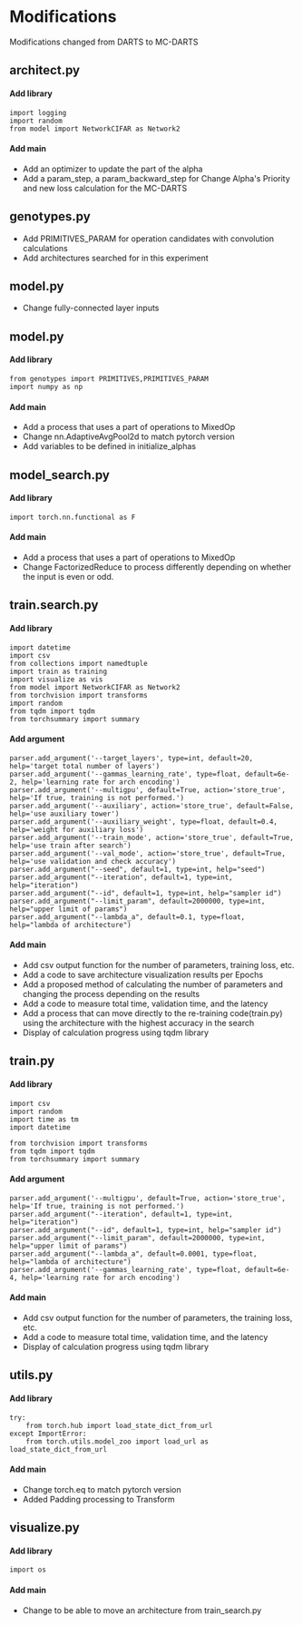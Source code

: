 # Modifications
Modifications changed from DARTS to MC-DARTS


## architect.py

#### Add library
```
import logging
import random
from model import NetworkCIFAR as Network2
```

#### Add main
- Add an optimizer to update the part of the alpha
- Add a param_step, a param_backward_step for Change Alpha's Priority and new loss calculation for the MC-DARTS


## genotypes.py 
- Add PRIMITIVES_PARAM for operation candidates with convolution calculations
- Add architectures searched for in this experiment

## model.py
- Change fully-connected layer inputs

## model.py

#### Add library
```
from genotypes import PRIMITIVES,PRIMITIVES_PARAM
import numpy as np
```
#### Add main
- Add a process that uses a part of operations to MixedOp
- Change nn.AdaptiveAvgPool2d to match pytorch version
- Add variables to be defined in initialize_alphas

## model_search.py

#### Add library
```
import torch.nn.functional as F
```
#### Add main
- Add a process that uses a part of operations to MixedOp
- Change FactorizedReduce to process differently depending on whether the input is even or odd.

## train.search.py

#### Add library
```
import datetime
import csv
from collections import namedtuple
import train as training
import visualize as vis
from model import NetworkCIFAR as Network2
from torchvision import transforms
import random
from tqdm import tqdm
from torchsummary import summary
```
#### Add argument
```
parser.add_argument('--target_layers', type=int, default=20, help='target total number of layers')
parser.add_argument('--gammas_learning_rate', type=float, default=6e-2, help='learning rate for arch encoding')
parser.add_argument('--multigpu', default=True, action='store_true', help='If true, training is not performed.')
parser.add_argument('--auxiliary', action='store_true', default=False, help='use auxiliary tower')
parser.add_argument('--auxiliary_weight', type=float, default=0.4, help='weight for auxiliary loss')
parser.add_argument('--train_mode', action='store_true', default=True, help='use train after search')
parser.add_argument('--val_mode', action='store_true', default=True, help='use validation and check accuracy')
parser.add_argument("--seed", default=1, type=int, help="seed")
parser.add_argument("--iteration", default=1, type=int, help="iteration")
parser.add_argument("--id", default=1, type=int, help="sampler id")
parser.add_argument("--limit_param", default=2000000, type=int, help="upper limit of params")
parser.add_argument("--lambda_a", default=0.1, type=float, help="lambda of architecture")
```
#### Add main
- Add csv output function for the number of parameters, training loss, etc.
- Add a code to save architecture visualization results per Epochs
- Add a proposed method of calculating the number of parameters and changing the process depending on the results
- Add a code to measure total time, validation time, and the latency
- Add a process that can move directly to the re-training code(train.py) using the architecture with the highest accuracy in the search
- Display of calculation progress using tqdm library

## train.py

#### Add library
```
import csv
import random
import time as tm
import datetime

from torchvision import transforms
from tqdm import tqdm
from torchsummary import summary
```
#### Add argument
```
parser.add_argument('--multigpu', default=True, action='store_true', help='If true, training is not performed.')
parser.add_argument("--iteration", default=1, type=int, help="iteration")
parser.add_argument("--id", default=1, type=int, help="sampler id")
parser.add_argument("--limit_param", default=2000000, type=int, help="upper limit of params")
parser.add_argument("--lambda_a", default=0.0001, type=float, help="lambda of architecture") 
parser.add_argument('--gammas_learning_rate', type=float, default=6e-4, help='learning rate for arch encoding')
```
#### Add main
- Add csv output function for the number of parameters, the training loss, etc.
- Add a code to measure total time, validation time, and the latency
- Display of calculation progress using tqdm library

## utils.py

#### Add library
```
try:
    from torch.hub import load_state_dict_from_url
except ImportError:
    from torch.utils.model_zoo import load_url as load_state_dict_from_url
```
#### Add main
- Change torch.eq to match pytorch version
- Added Padding processing to Transform

## visualize.py

#### Add library
```
import os
```
#### Add main
- Change to be able to move an architecture from train_search.py
